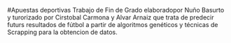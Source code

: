 #Apuestas deportivas
Trabajo de Fin de Grado elaboradopor Nuño Basurto y turorizado por Cirstobal Carmona y Alvar Arnaiz que trata de predecir futurs resultados de fútbol a partir de algoritmos genéticos y técnicas de Scrapping para la obtencion de datos.
